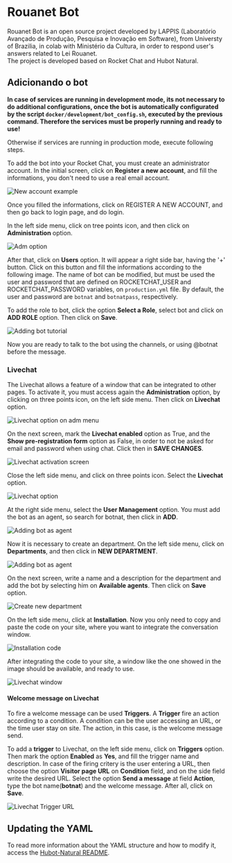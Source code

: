 # Rouanet Bot

Rouanet Bot is an open source project developed by LAPPIS (Laboratório Avançado de Produção, Pesquisa e Inovação em Software), from Universty of Brazilia, in colab with Ministério da Cultura, in order to respond user's answers related to Lei Rouanet.  
The project is developed based on Rocket Chat and Hubot Natural.

## Adicionando o bot

**In case of services are running in development mode, its not necessary to do additional configurations, once the bot is automatically configurated by the script `docker/development/bot_config.sh`, executed by the previous command. Therefore the services must be properly running and ready to use!**

Otherwise if services are running in production mode, execute following steps.

To add the bot into your Rocket Chat, you must create an administrator account. In the initial screen, click on **Register a new account**, and fill the informations, you don't need to use a real email account.

![New account example](https://gitlab.com/lappis-unb/projects/minc/rouanet-bot/wikis/images/new_account.png)

Once you filled the informations, click on REGISTER A NEW ACCOUNT, and then go back to login page, and do login.

In the left side menu, click on tree points icon, and then click on **Administration** option.

![Adm option](https://gitlab.com/lappis-unb/projects/minc/rouanet-bot/wikis/images/adm_sidebar.png)

After that, click on **Users** option. It will appear a right side bar, having the '+' button. Click on this button and fill the informations according to the following image. The name of bot can be modified, but must be used the user and password that are defined on ROCKETCHAT_USER and ROCKETCHAT_PASSWORD variables, on `production.yml` file. By default, the user and password are `botnat` and `botnatpass`, respectively.

To add the role to bot, click the option **Select a Role**, select bot and click on **ADD ROLE** option. Then click on **Save**.

![Adding bot tutorial](https://gitlab.com/lappis-unb/projects/minc/rouanet-bot/wikis/images/adding_bot.png)

Now you are ready to talk to the bot using the channels, or using @botnat before the message.

### Livechat

The Livechat allows a feature of a window that can be integrated to other pages. To activate it, you must access again the **Administration** option, by clicking on three points icon, on the left side menu. Then click on **Livechat** option.

![Livechat option on adm menu](https://gitlab.com/lappis-unb/projects/minc/rouanet-bot/wikis/images/livechat_sidebar.png)

On the next screen, mark the **Livechat enabled** option as True, and the **Show pre-registration form** option as False, in order to not be asked for email and password when using chat. Click then in **SAVE CHANGES**.

![Livechat activation screen](https://gitlab.com/lappis-unb/projects/minc/rouanet-bot/wikis/images/active_livechat.png)

Close the left side menu, and click on three points icon. Select the **Livechat** option.

![Livechat option](https://gitlab.com/lappis-unb/projects/minc/rouanet-bot/wikis/images/livechat_option.png)

At the right side menu, select the **User Management** option. You must add the bot as an agent, so search for botnat, then click in **ADD**.

![Adding bot as agent](https://gitlab.com/lappis-unb/projects/minc/rouanet-bot/wikis/images/add_agent.png)

Now it is necessary to create an department. On the left side menu, click on **Departments**, and then click in **NEW DEPARTMENT**.

![Adding bot as agent](https://gitlab.com/lappis-unb/projects/minc/rouanet-bot/wikis/images/new_department.png)

On the next screen, write a name and a description for the department and add the bot by selecting him on **Available agents**. Then click on **Save** option.

![Create new department](https://gitlab.com/lappis-unb/projects/minc/rouanet-bot/wikis/images/add_agent_to_department.png)

On the left side menu, click at **Installation**. Now you only need to copy and paste the code on your site, where you want to integrate the conversation window.

![Installation code](https://gitlab.com/lappis-unb/projects/minc/rouanet-bot/wikis/images/installation.png)

After integrating the code to your site, a window like the one showed in the image should be available, and ready to use.

![Livechat window](https://gitlab.com/lappis-unb/projects/minc/rouanet-bot/wikis/images/livechat.png)

#### Welcome message on Livechat

To fire a welcome message can be used **Triggers**. A **Trigger** fire an action according to a condition. A condition can be the user accessing an URL, or the time user stay on site. The action, in this case, is the welcome message send.

To add a **trigger** to Livechat, on the left side menu, click on **Triggers** option. Then mark the option **Enabled** as **Yes**, and fill the trigger name and description. In case of the firing critery is the user entering a URL, then choose the option **Visitor page URL** on **Condition** field, and on the side field write the desired URL.
Select the option **Send a message** at field **Action**, type the bot name(**botnat**) and the welcome message. After all, click on **Save**.

![Livechat Trigger URL](https://gitlab.com/lappis-unb/projects/minc/rouanet-bot/wikis/images/trigger_url.png)

## Updating the YAML

To read more information about the YAML structure and how to modify it, access the [Hubot-Natural README](https://github.com/RocketChat/hubot-natural/blob/master/README.md).
